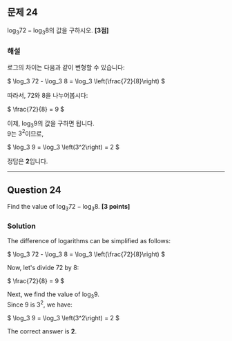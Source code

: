 ## 문제 24
$\log_3 72 - \log_3 8$의 값을 구하시오. **[3점]**

### 해설
로그의 차이는 다음과 같이 변형할 수 있습니다:

$
\log_3 72 - \log_3 8 = \log_3 \left(\frac{72}{8}\right)
$

따라서, $72$와 $8$을 나누어봅시다:

$
\frac{72}{8} = 9
$

이제, $\log_3 9$의 값을 구하면 됩니다.  
$9$는 $3^2$이므로,

$
\log_3 9 = \log_3 \left(3^2\right) = 2
$

정답은 **2**입니다.

---

## Question 24
Find the value of $\log_3 72 - \log_3 8$. **[3 points]**

### Solution
The difference of logarithms can be simplified as follows:

$
\log_3 72 - \log_3 8 = \log_3 \left(\frac{72}{8}\right)
$

Now, let's divide $72$ by $8$:

$
\frac{72}{8} = 9
$

Next, we find the value of $\log_3 9$.  
Since $9$ is $3^2$, we have:

$
\log_3 9 = \log_3 \left(3^2\right) = 2
$

The correct answer is **2**.
